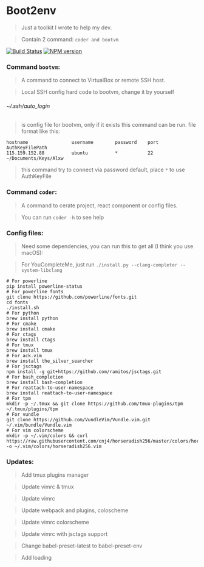 # Boot2env

> Just a toolkit I wrote to help my dev.

> Contain 2 command: ```coder and bootvm```

[![Build Status](https://travis-ci.org/springhack/boot2env.svg?branch=master)](https://travis-ci.org/springhack/boot2env) [![NPM version](https://img.shields.io/badge/boot2env-flat-green.svg)](https://www.npmjs.com/package/boot2env)

### Command ```bootvm```:

> A command to connect to VirtualBox or remote SSH host.

> Local SSH config hard code to bootvm, change it by yourself

###### ~/.ssh/auto_login

> is config file for bootvm, only if it exists this command can be run. file format like this:

```
hostname                username        password    port    AuthKeyFilePath
115.159.152.88          ubuntu          *           22      ~/Documents/Keys/Alxw
```

> this command try to connect via password default, place ```*``` to use AuthKeyFile

### Command ```coder```: 

> A command to cerate project, react component or config files.

> You can run ```coder -h``` to see help

### Config files:

> Need some dependencies, you can run this to get all (I think you use macOS):

> For YouCompleteMe, just run `./install.py --clang-completer --system-libclang`

```
# For powerline
pip install powerline-status
# For powerline fonts
git clone https://github.com/powerline/fonts.git
cd fonts
./install.sh
# For python
brew install python
# For cmake
brew install cmake
# For ctags
brew install ctags
# For tmux
brew install tmux
# For ack.vim
brew install the_silver_searcher
# For jsctags
npm install -g git+https://github.com/ramitos/jsctags.git
# For bash_completion
brew install bash-completion
# For reattach-to-user-namespace
brew install reattach-to-user-namespace
# For tpm
mkdir -p ~/.tmux && git clone https://github.com/tmux-plugins/tpm ~/.tmux/plugins/tpm
# For vundle
git clone https://github.com/VundleVim/Vundle.vim.git ~/.vim/bundle/Vundle.vim
# For vim colorscheme
mkdir -p ~/.vim/colors && curl https://raw.githubusercontent.com/cnj4/horseradish256/master/colors/horseradish256.vim -o ~/.vim/colors/horseradish256.vim
```

### Updates:

> Add tmux plugins manager

> Update vimrc & tmux

> Update vimrc

> Update webpack and plugins, coloscheme

> Update vimrc colorscheme

> Update vimrc with jsctags support

> Change babel-preset-latest to babel-preset-env

> Add loading 
